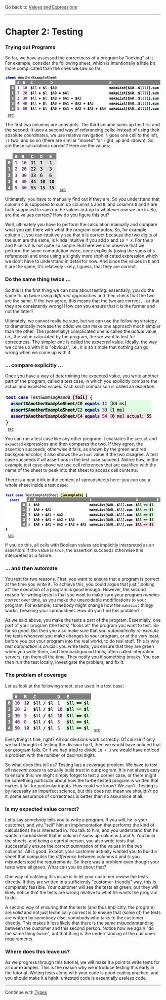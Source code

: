 Go back to [Values and Expressions](../chapter01_values/index.md)

<hr/>

# Chapter 2: Testing

### Trying out Programs

So far, we have assessed the correctness of a program by "looking" at it. 
For example, consider the following sheet, which is intentionally a little
bit more complicated than the ones we saw so far:

![](TestingSheets/AnotherExample.png)&nbsp;&nbsp;[src](http://127.0.0.1:63320/node?ref=r%3A070f5d99-4e80-4529-a7cc-03acd3a7433d%28chapter02_testing%29%2F2522748330434301191)

The first two columns are constants. The third column sums up the first
and the second. It uses a second way of referencing cells: instead of
using their absolute coordinates, we use relative navigation. `l` goes
one cell to the left, `ll` two, and so on (there are similar "moves" for
`r`ight, `u`p and `d`down). So, are these calculations correct? Here
are the values:

![](TestingSheets/AnotherExampleEvaluated.png)&nbsp;&nbsp;[src](http://127.0.0.1:63320/node?ref=r%3A070f5d99-4e80-4529-a7cc-03acd3a7433d%28chapter02_testing%29%2F2522748330434497636)

Ultimately, you have to manually find out if they are. So you understand
that column `C` is supposed to sum up columns `A` and `B`, and columns 
`D` and `E` are both supposed to sum up the values in `A` up to whatever
row we are in. So, are the values correct? How do you figure this out?

Well, ultimately you have to perform the calculation manually and compare
what you get there with what the program computes. So, for example, column
`C`, you can intuitively see that it is correct because the two digits of 
the sum are the same, is kinda intuitive if you add `X` and `10 * X`. 
For the `D` and `E` cells it is not quite so simple. But here we can observe
that we perform the same computation twice, once explicitly (using the 
sums of `$`-references) and once using a slightly more sophisticated expression
which we don't have to understand in detail for now. And since the values
in `D` and `E` are the same, it's relatively likely, I guess, that they are
correct.

### Do the same thing twice ...

So this is the first thing we can note about testing: essentially, you
do the same thing twice _using different approaches_ and then check that
the two are the same. If the two agree, this means that the two are
correct ... or that they are consistently wrong! How can you ensure
that it is the former and not the latter? 

Ultimately, we cannot really be sure, but we can use the following 
strategy to dramatically increase the odds: we can make one approach
much simpler than the other. The (potentially) complicated one is called
the _actual_ value, i.e., the value calculated by the program, the
we want to test for correctness. The simpler one is called the _expected_
value. Ideally, the way we come up with it is "obvious", i.e., it is so
simple that nothing can go wrong when we come up with it.

### ... compare explicitly ...

Once you have a way of determining the expected value, you write another
part of the program, called a test case, in which you explicitly compare
the actual and expected values. Each such comparison is called an _assertion_:

![](TestingSheets/InitialTest.png)&nbsp;&nbsp;[src](http://127.0.0.1:63320/node?ref=r%3A070f5d99-4e80-4529-a7cc-03acd3a7433d%28chapter02_testing%29%2F2522748330434929490)

You can run a test case like any other program: it evaluates the
`actual` and `expected` expressions and then compares the two. If they
agree, the assertion succeeds, otherwise it fails, as shown by the green
and red background color; it also shows the `actual` value if the two
disagree. A test case succeeds if _all_ assertions in the test case
succeed. Notice how, in the example test case above we use cell
references that are qualified with the name of the sheet to peek into
that sheet to access cell contents.

There is a neat trick in the context of spreadsheets here: you can use a whole
sheet inside a test case:

![](TestingSheets/InitialCompleteSheet.png)&nbsp;&nbsp;[src](http://127.0.0.1:63320/node?ref=r%3A070f5d99-4e80-4529-a7cc-03acd3a7433d%28chapter02_testing%29%2F2522748330435008417)

If you do this, all cells with Boolean values are implicitly interpreted
as an assertion: if the value is `true`, the assertion succeeds otherwise
it is interpreted as a failure. 


### ... and then automate

You test for two reasons. First, you want to ensure that a program is correct
at the time you write it. To achieve this, you could argue that just "looking at"
the execution of a program is good enough. However, the second reason for writing
tests is that you want to make sure your program _remains correct_ over time, as 
you make the unavoidable modifications to your program. For example, somebody might
change how the `makeList` thingy works, breaking your spreadsheet. How do you find
this problem?

As we said above, you make the tests a part of the program. Essentially, one
part of your program (the tests) "looks at" the program you want to test. So far
so good. But then you also make sure that you _automatically re-execute_ the
tests whenever you make changes to your program, or at the very least, before
you put your program into the real world, to do real stuff. This is why 
_test automation_ is crucial: you write tests, you ensure that they are green
when you write them, and then background tools, often called integration servers,
run them all the time. They notify you if something breaks. You can then run
the test locally, investigate the problem, and fix it.

### The problem of coverage

Let us look at the following sheet, also used in a test case:

![](TestingSheets/DivisionTest.png)&nbsp;&nbsp;[src](http://127.0.0.1:63320/node?ref=r%3A070f5d99-4e80-4529-a7cc-03acd3a7433d%28chapter02_testing%29%2F2522748330435210357)

Everything is fine, right? All our divisions work correctly. Of course
if only we had thought of testing the division by 0, then we would have
noticed that our program fails. Or if we had tried to divide `10 / 3`
we would have noticed a problem with the number of decimal digits. 

So what does this tell us? Testing has a coverage problem. We have to 
test _all relevant cases_ to actually build trust in our program. It is
not always easy to ensure this: we might simply forget to test a corner
case, or there might be something particular about how the to-be-tested
program is written that makes it fail for particular inputs. How could
we know? We can't. Testing is by necessity an imperfect science, but this
does not mean we shouldn't do it: some assurance of correctness is 
better than no assurance at all.


### Is my expected value correct?

Let's say somebody tells you to write a program. If you will, he is your
customer, and you "sell" him an implementation that performs the kind of
calculations he is interested in. You talk to him, and you understand
that he wants a spreadsheet that in column `C` sums up columns `A` and
`B`. You build the sheets, and being a careful person, you also write
tests that successfully ensure the correct summation of the values in
the two columns. All is good. Except: your customer actually wanted you
to build a sheet that computes the _difference_ between columns `A` and
`B`: you misunderstood the requirements. So there was a problem even
though your tests were all green. What can you do about that? 

One way of catching this issue is to let your customer review the tests
directly. If they are written in a sufficiently "customer-friendly" way,
this is completely feasible. Your customer will see the tests all green,
but they will likely notice that the tests are wrong relative to what
he wants the program to do.

A second way of ensuring that the tests (and thus implicitly, the
program) are _valid_ and not just technically correct is to ensure that
(some of) the tests are written by somebody else, somebody who talks to
the customer directly. This makes it less likely that there is the same
misunderstanding between the customer and this second person. Notice how
we again "do the same thing twice", but that thing is the understanding of 
the customer requirements.

### Where does this leave us?

As we progress through this tutorial, we will make it a point to write
tests for all our examples. This is the reason why we introduce testing
this early in the tutorial. Writing tests along with your code is good
coding practice, and you should make it a habit: untested code is
essentially useless code. 

<hr/>

Continue with [Types](../chapter03_types/index.md)

